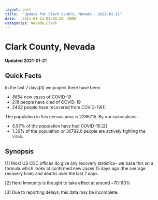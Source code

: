 ```yaml
---
layout: post
title:  "Update for Clark County, Nevada - 2021-01-21"
date:   2021-01-21 01:01:29 -0600
categories: Nevada,Clark
---
```


# Clark County, Nevada
#### Updated 2021-01-21

## Quick Facts

In the last 7 days[3] we project there have been
- *8854* new cases of COVID-19
- *218* people have died of COVID-19
- *5422* people have recovered from COVID-19[1]

The population in this census area is 2266715. By our calculations:
- 8.97% of the population have had COVID-19.[2]
- 1.36% of the population or 30782.0 people are actively fighting the virus.

## Synopsis




[1] Most US CDC offices do give any recovery statistics- we base this on a formula which looks at confirmed new cases
15 days ago (the average recovery time) and deaths over the last 7 days.

[2] Herd Immunity is thought to take effect at around ~70-80%

[3] Due to reporting delays, this data may be incomplete.
 
    